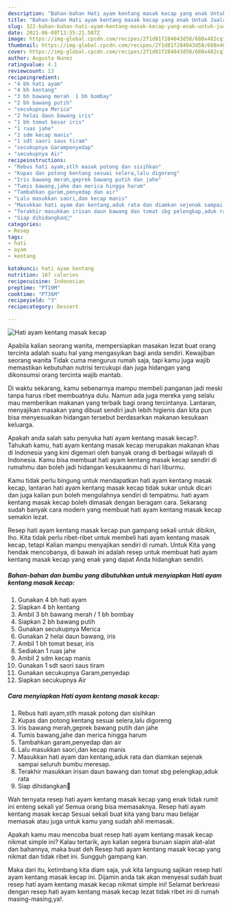 ```yaml
---
description: "Bahan-bahan Hati ayam kentang masak kecap yang enak Untuk Jualan"
title: "Bahan-bahan Hati ayam kentang masak kecap yang enak Untuk Jualan"
slug: 322-bahan-bahan-hati-ayam-kentang-masak-kecap-yang-enak-untuk-jualan
date: 2021-06-09T13:55:21.507Z
image: https://img-global.cpcdn.com/recipes/2f1d81f284043d58/680x482cq70/hati-ayam-kentang-masak-kecap-foto-resep-utama.jpg
thumbnail: https://img-global.cpcdn.com/recipes/2f1d81f284043d58/680x482cq70/hati-ayam-kentang-masak-kecap-foto-resep-utama.jpg
cover: https://img-global.cpcdn.com/recipes/2f1d81f284043d58/680x482cq70/hati-ayam-kentang-masak-kecap-foto-resep-utama.jpg
author: Augusta Nunez
ratingvalue: 4.1
reviewcount: 13
recipeingredient:
- "4 bh hati ayam"
- "4 bh kentang"
- "3 bh bawang merah  1 bh bombay"
- "2 bh bawang putih"
- "secukupnya Merica"
- "2 helai daun bawang iris"
- "1 bh tomat besar iris"
- "1 ruas jahe"
- "2 sdm kecap manis"
- "1 sdt saori saus tiram"
- "secukupnya Garampenyedap"
- "secukupnya Air"
recipeinstructions:
- "Rebus hati ayam,stlh masak potong dan sisihkan"
- "Kupas dan potong kentang sesuai selera,lalu digoreng"
- "Iris bawang merah,geprek bawang putih dan jahe"
- "Tumis bawang,jahe dan merica hingga harum"
- "Tambahkan garam,penyedap dan air"
- "Lalu masukkan saori,dan kecap manis"
- "Masukkan hati ayam dan kentang,aduk rata dan diamkan sejenak sampai seluruh bumbu meresap."
- "Terakhir masukkan irisan daun bawang dan tomat sbg pelengkap,aduk rata"
- "Siap dihidangkan🤗"
categories:
- Resep
tags:
- hati
- ayam
- kentang

katakunci: hati ayam kentang 
nutrition: 167 calories
recipecuisine: Indonesian
preptime: "PT19M"
cooktime: "PT36M"
recipeyield: "3"
recipecategory: Dessert

---
```



![Hati ayam kentang masak kecap](https://img-global.cpcdn.com/recipes/2f1d81f284043d58/680x482cq70/hati-ayam-kentang-masak-kecap-foto-resep-utama.jpg)

Apabila kalian seorang wanita, mempersiapkan masakan lezat buat orang tercinta adalah suatu hal yang mengasyikan bagi anda sendiri. Kewajiban seorang  wanita Tidak cuma mengurus rumah saja, tapi kamu juga wajib memastikan kebutuhan nutrisi tercukupi dan juga hidangan yang dikonsumsi orang tercinta wajib mantab.

Di waktu  sekarang, kamu sebenarnya mampu membeli panganan jadi meski tanpa harus ribet membuatnya dulu. Namun ada juga mereka yang selalu mau memberikan makanan yang terbaik bagi orang tercintanya. Lantaran, menyajikan masakan yang dibuat sendiri jauh lebih higienis dan kita pun bisa menyesuaikan hidangan tersebut berdasarkan makanan kesukaan keluarga. 



Apakah anda salah satu penyuka hati ayam kentang masak kecap?. Tahukah kamu, hati ayam kentang masak kecap merupakan makanan khas di Indonesia yang kini digemari oleh banyak orang di berbagai wilayah di Indonesia. Kamu bisa membuat hati ayam kentang masak kecap sendiri di rumahmu dan boleh jadi hidangan kesukaanmu di hari liburmu.

Kamu tidak perlu bingung untuk mendapatkan hati ayam kentang masak kecap, lantaran hati ayam kentang masak kecap tidak sukar untuk dicari dan juga kalian pun boleh mengolahnya sendiri di tempatmu. hati ayam kentang masak kecap boleh dimasak dengan beragam cara. Sekarang sudah banyak cara modern yang membuat hati ayam kentang masak kecap semakin lezat.

Resep hati ayam kentang masak kecap pun gampang sekali untuk dibikin, lho. Kita tidak perlu ribet-ribet untuk membeli hati ayam kentang masak kecap, tetapi Kalian mampu menyajikan sendiri di rumah. Untuk Kita yang hendak mencobanya, di bawah ini adalah resep untuk membuat hati ayam kentang masak kecap yang enak yang dapat Anda hidangkan sendiri.

<!--inarticleads1-->

##### Bahan-bahan dan bumbu yang dibutuhkan untuk menyiapkan Hati ayam kentang masak kecap:

1. Gunakan 4 bh hati ayam
1. Siapkan 4 bh kentang
1. Ambil 3 bh bawang merah / 1 bh bombay
1. Siapkan 2 bh bawang putih
1. Gunakan secukupnya Merica
1. Gunakan 2 helai daun bawang, iris
1. Ambil 1 bh tomat besar, iris
1. Sediakan 1 ruas jahe
1. Ambil 2 sdm kecap manis
1. Gunakan 1 sdt saori saus tiram
1. Gunakan secukupnya Garam,penyedap
1. Siapkan secukupnya Air




<!--inarticleads2-->

##### Cara menyiapkan Hati ayam kentang masak kecap:

1. Rebus hati ayam,stlh masak potong dan sisihkan
1. Kupas dan potong kentang sesuai selera,lalu digoreng
1. Iris bawang merah,geprek bawang putih dan jahe
1. Tumis bawang,jahe dan merica hingga harum
1. Tambahkan garam,penyedap dan air
1. Lalu masukkan saori,dan kecap manis
1. Masukkan hati ayam dan kentang,aduk rata dan diamkan sejenak sampai seluruh bumbu meresap.
1. Terakhir masukkan irisan daun bawang dan tomat sbg pelengkap,aduk rata
1. Siap dihidangkan🤗




Wah ternyata resep hati ayam kentang masak kecap yang enak tidak rumit ini enteng sekali ya! Semua orang bisa memasaknya. Resep hati ayam kentang masak kecap Sesuai sekali buat kita yang baru mau belajar memasak atau juga untuk kamu yang sudah ahli memasak.

Apakah kamu mau mencoba buat resep hati ayam kentang masak kecap nikmat simple ini? Kalau tertarik, ayo kalian segera buruan siapin alat-alat dan bahannya, maka buat deh Resep hati ayam kentang masak kecap yang nikmat dan tidak ribet ini. Sungguh gampang kan. 

Maka dari itu, ketimbang kita diam saja, yuk kita langsung sajikan resep hati ayam kentang masak kecap ini. Dijamin anda tak akan menyesal sudah buat resep hati ayam kentang masak kecap nikmat simple ini! Selamat berkreasi dengan resep hati ayam kentang masak kecap lezat tidak ribet ini di rumah masing-masing,ya!.

